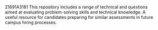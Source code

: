 21691A3181
This repository includes a range of technical and questions aimed at evaluating problem-solving skills and technical knowledge. A useful resource for candidates preparing for similar assessments in future campus hiring processes.
